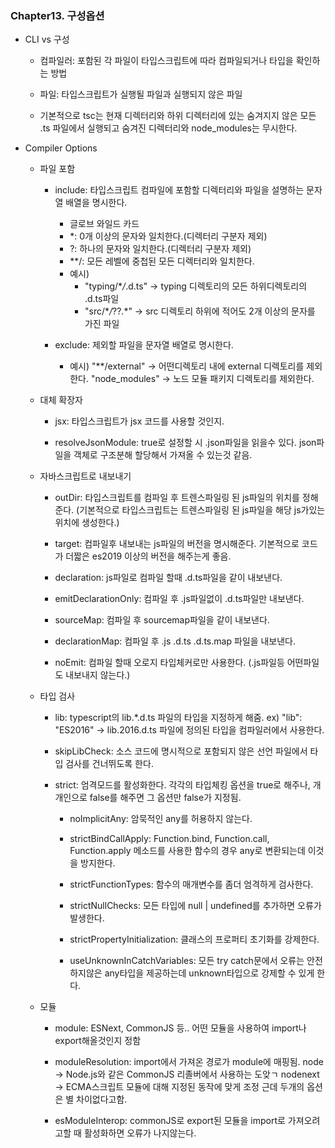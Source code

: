 ### Chapter13. 구성옵션

- CLI vs 구성

  - 컴파일러: 포함된 각 파일이 타입스크립트에 따라 컴파일되거나 타입을 확인하는 방법
  - 파일: 타입스크립트가 실행될 파일과 실행되지 않은 파일

  - 기본적으로 tsc는 현재 디렉터리와 하위 디렉터리에 있는 숨겨지지 않은 모든 .ts 파일에서 실행되고
    숨겨진 디렉터리와 node_modules는 무시한다.

- Compiler Options

  - 파일 포함

    - include: 타입스크립트 컴파일에 포함할 디렉터리와 파일을 설명하는 문자열 배열을 명시한다.

      - 글로브 와일드 카드
      - \*: 0개 이상의 문자와 일치한다.(디렉터리 구분자 제외)
      - ?: 하나의 문자와 일치한다.(디렉터리 구분자 제외)
      - \*\*/: 모든 레벨에 중첩된 모든 디렉터리와 일치한다.
      - 예시)
        - "typing/\*_/_.d.ts" -> typing 디렉토리의 모든 하위디렉토리의 .d.ts파일
        - "src/\*_/_??.\*" -> src 디렉토리 하위에 적어도 2개 이상의 문자를 가진 파일

    - exclude: 제외할 파일을 문자열 배열로 명시한다.

      - 예시)
        "\*\*/external" -> 어떤디렉토리 내에 external 디렉토리를 제외한다.
        "node_modules" -> 노드 모듈 패키지 디렉토리를 제외한다.

  - 대체 확장자

    - jsx: 타입스크립트가 jsx 코드를 사용할 것인지.

    - resolveJsonModule: true로 설정할 시 .json파일을 읽을수 있다. json파일을 객체로 구조분해 할당해서 가져올 수 있는것 같음.

  - 자바스크립트로 내보내기

    - outDir: 타입스크립트를 컴파일 후 트렌스파일링 된 js파일의 위치를 정해준다.
      (기본적으로 타입스크립트는 트렌스파일링 된 js파일을 해당 js가있는 위치에 생성한다.)

    - target: 컴파일후 내보내는 js파일의 버전을 명시해준다.
      기본적으로 코드가 더짧은 es2019 이상의 버전을 해주는게 좋음.

    - declaration: js파일로 컴파일 할때 .d.ts파일을 같이 내보낸다.

    - emitDeclarationOnly: 컴파일 후 .js파일없이 .d.ts파일만 내보낸다.

    - sourceMap: 컴파일 후 sourcemap파일을 같이 내보낸다.

    - declarationMap: 컴파일 후 .js .d.ts .d.ts.map 파일을 내보낸다.

    - noEmit: 컴파일 할때 오로지 타입체커로만 사용한다. (.js파일등 어떤파일도 내보내지 않는다.)

  - 타입 검사

    - lib: typescript의 lib.\*.d.ts 파일의 타입을 지정하게 해줌.
      ex) "lib": "ES2016" -> lib.2016.d.ts 파일에 정의된 타입을 컴파일러에서 사용한다.

    - skipLibCheck: 소스 코드에 명시적으로 포함되지 않은 선언 파일에서 타입 검사를 건너뛰도록 한다.

    - strict: 엄격모드를 활성화한다. 각각의 타입체킹 옵션을 true로 해주나, 개개인으로 false를 해주면 그 옵션만 false가 지정됨.

      - noImplicitAny: 암묵적인 any를 허용하지 않는다.

      - strictBindCallApply: Function.bind, Function.call, Function.apply 메소드를 사용한 함수의 경우 any로 변환되는데 이것을 방지한다.

      - strictFunctionTypes: 함수의 매개변수를 좀더 엄격하게 검사한다.

      - strictNullChecks: 모든 타입에 null | undefined를 추가하면 오류가 발생한다.

      - strictPropertyInitialization: 클래스의 프로퍼티 초기화를 강제한다.

      - useUnknownInCatchVariables: 모든 try catch문에서 오류는 안전하지않은 any타입을 제공하는데 unknown타입으로 강제할 수 있게 한다.

  - 모듈

    - module: ESNext, CommonJS 등.. 어떤 모듈을 사용하여 import나 export해올것인지 정함

    - moduleResolution: import에서 가져온 경로가 module에 매핑됨.
      node -> Node.js와 같은 CommonJS 리졸버에서 사용하는 도앚ㄱ
      nodenext -> ECMA스크립트 모듈에 대해 지정된 동작에 맞게 조정
      근데 두개의 옵션은 별 차이없다고함.

    - esModuleInterop: commonJS로 export된 모듈을 import로 가져오려고할 때 활성화하면 오류가 나지않는다.
